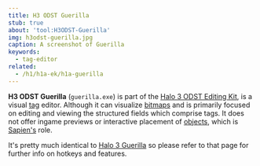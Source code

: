 ```yaml
---
title: H3 ODST Guerilla
stub: true
about: 'tool:H3ODST-Guerilla'
img: h3odst-guerilla.jpg
caption: A screenshot of Guerilla
keywords:
  - tag-editor
related:
  - /h1/h1a-ek/h1a-guerilla
---
```

**H3 ODST Guerilla** (`guerilla.exe`) is part of the [Halo 3 ODST Editing Kit](~h3odst-ek), is a visual [tag](~tags) editor. Although it can visualize [bitmaps](~bitmap) and is primarily focused on editing and viewing the structured fields which comprise tags. It does not offer ingame previews or interactive placement of [objects](~object), which is [Sapien's](~H3ODST-Sapien) role.

It's pretty much identical to [Halo 3 Guerilla](~H3-Guerilla) so please refer to that page for further info on hotkeys and features.

